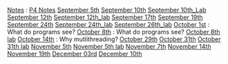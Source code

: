 [Notes](Notes) :
[P4 Notes](os_p4_notes.md)
[September 5th](os_sept5th.md)
[September 10th](os_sept10th.md)
[September 10th_Lab](os_lab_sept10th.md)
[September 12th](os_sept12th.md)
[September 12th_lab](os_lab_sept12th.md)
[September 17th](os_lab_sept17th.md)
[September 19th](os_notes_sept19th.md)
[September 24th](os_notes_sept24th.md)
[September 24th_lab](os_lab_sept24th.md)
[September 26th_lab](os_lab_sept26th.md)
[October 1st](os_notes_oct_1st.md) : What do programs see?
[October 8th](os_notes_oct_8th.md) : What do programs see?
[October 8th lab](os_notes_oct_8th_lab.md)
[October 14th](os_notes_oct_14th.md) : Why mutlithreading?
[October 29th](os_notes_oct_29th.md)
[October 31th](os_notes_oct_31th.md)
[October 31th lab](os_notes_oct_31th_lab.md)
[November 5th](os_notes_nov_5th.md)
[November 5th lab](os_notes_nov_5th_lab.md)
[November 7th](os_notes_nov_7th.md)
[November 14th](os_notes_nov_14th.md)
[November 19th](os_notes_nov_19th.md)
[December 03rd](os_notes_dec_03rd.md)
[December 10th](os_notes_dec_10th.md)
